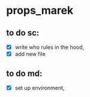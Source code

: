 # props_marek

## to do sc:

- [x] write who rules in the hood,
- [x] add new file

## to do md:

- [x] set up environment,
